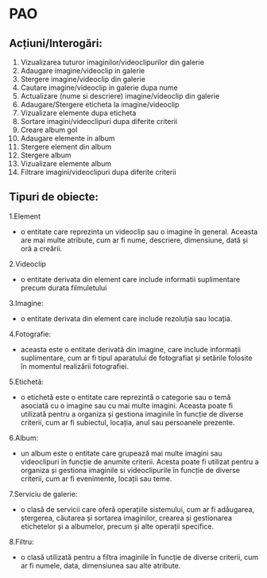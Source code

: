 # PAO

## Acțiuni/Interogări:


1. Vizualizarea tuturor imaginilor/videoclipurilor din galerie
2. Adaugare imagine/videoclip in galerie
3. Stergere imagine/videoclip din galerie
4. Cautare imagine/videoclip in galerie dupa nume
5. Actualizare (nume si descriere) imagine/videoclip din galerie 
6. Adaugare/Stergere eticheta la imagine/videoclip
7. Vizualizare elemente dupa eticheta
8. Sortare imagini/videoclipuri dupa diferite criterii
9. Creare album gol
10. Adaugare elemente in album
11. Stergere element din album
12. Stergere album
13. Vizualizare elemente album
14. Filtrare imagini/videoclipuri dupa diferite criterii
## Tipuri de obiecte:


1.Element 
- o entitate care reprezinta un videoclip sau o imagine în general. 
Aceasta  are mai multe atribute, cum ar fi nume, descriere, dimensiune, dată și oră a creării.

2.Videoclip
- o entitate derivata din element care include informatii suplimentare precum
durata filmuletului

3.Imagine: 
- o entitate derivata din element care include rezoluția sau locația.

4.Fotografie: 
- aceasta este o entitate derivată din imagine, care include informații suplimentare, cum ar fi tipul aparatului de fotografiat și setările folosite în momentul realizării fotografiei.

5.Etichetă: 
- o etichetă este o entitate care reprezintă o categorie sau o temă asociată cu o imagine sau cu mai multe imagini. Aceasta poate fi utilizată pentru a organiza și gestiona imaginile în funcție de diverse criterii, cum ar fi subiectul, locația, anul sau persoanele prezente.

6.Album: 
- un album este o entitate care grupează mai multe imagini sau videoclipuri în funcție de anumite criterii. Acesta poate fi utilizat pentru a organiza și gestiona imaginile si videoclipurile în funcție de diverse criterii, cum ar fi evenimente, locații sau teme.

7.Serviciu de galerie: 
- o clasă de servicii care oferă operațiile sistemului, cum ar fi adăugarea, ștergerea, căutarea și sortarea imaginilor, crearea și gestionarea etichetelor și a albumelor, precum și alte operații specifice.

8.Filtru: 
- o clasă utilizată pentru a filtra imaginile în funcție de diverse criterii, cum ar fi numele, data, dimensiunea sau alte atribute.

